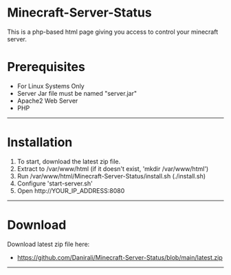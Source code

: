 # Minecraft-Server-Status
This is a php-based html page giving you access to control your minecraft server.

# Prerequisites
- For Linux Systems Only
- Server Jar file must be named "server.jar"
- Apache2 Web Server
- PHP
---------------------------------------------------------------------------------

# Installation
1) To start, download the latest zip file.
2) Extract to /var/www/html (if it doesn't exist, 'mkdir /var/www/html')
3) Run /var/www/html/Minecraft-Server-Status/install.sh (./install.sh)
4) Configure 'start-server.sh'
5) Open http://YOUR_IP_ADDRESS:8080

---------------------------------------------------------------------------------

# Download

Download latest zip file here:
- https://github.com/Danirali/Minecraft-Server-Status/blob/main/latest.zip

---------------------------------------------------------------------------------
